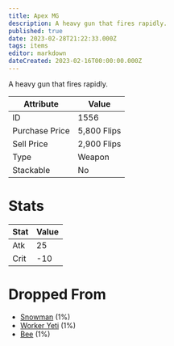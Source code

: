 ```yaml
---
title: Apex MG
description: A heavy gun that fires rapidly.
published: true
date: 2023-02-28T21:22:33.000Z
tags: items
editor: markdown
dateCreated: 2023-02-16T00:00:00.000Z
---
```


A heavy gun that fires rapidly.

|Attribute|Value|
|-|-|
|ID|1556|
|Purchase Price|5,800 Flips|
|Sell Price|2,900 Flips|
|Type|Weapon|
|Stackable|No|

# Stats
|Stat|Value|
|-|-|
|Atk|25|
|Crit|-10|

# Dropped From
 * [Snowman](/monsters/snowman) (1%)
 * [Worker Yeti](/monsters/worker-yeti) (1%)
 * [Bee](/monsters/bee) (1%)
